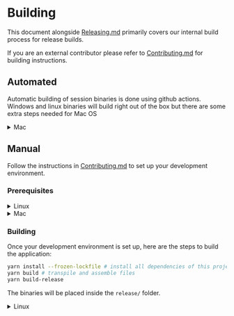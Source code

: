 # Building

This document alongside [Releasing.md](RELEASING.md) primarily covers our internal build process for release builds.

If you are an external contributor please refer to [Contributing.md](CONTRIBUTING.md) for building instructions.

## Automated

Automatic building of session binaries is done using github actions. Windows and linux binaries will build right out of the box but there are some extra steps needed for Mac OS

<details>
<summary>Mac</summary>

The build script for Mac OS requires you to have a valid `Developer ID Application` certificate. Without this the build script cannot sign and notarize the mac binary which is needed for Catalina 10.15 and above.
If you would like to disable this then comment out `"afterSign": "build/notarize.js",` in [package.json](./package.json).

You will also need an [App-specific password](https://support.apple.com/en-al/HT204397) for the apple account you wish to notarize with

#### Setup

Once you have your `Developer ID Application` you need to export it into a `.p12` file. Keep a note of the password used to encrypt this file as it will be needed later.

We need to Base64 encode this file, so run the following command:

```sh
base64 -i certificate.p12 -o encoded.txt
```

#### On GitHub:

1.  Navigate to the main page of the repository.
2.  Under your repository name, click **Settings**.
3.  In the left sidebar, click **Secrets**.
4.  Add the following secrets:

    | Name                       | Value                                                                       |
    | -------------------------- | --------------------------------------------------------------------------- |
    | `MAC_CERTIFICATE`          | The encoded Base64 certificate                                              |
    | `MAC_CERTIFICATE_PASSWORD` | The password that was set when the certificate was exported                 |
    | `SIGNING_APPLE_ID`         | The apple id (email) to use for signing                                     |
    | `SIGNING_APP_PASSWORD`     | The app-specific password that was generated for the apple id               |
    | `SIGNING_TEAM_ID`          | **OPTIONAL** The apple team id if you're signing the application for a team |

</details>

## Manual

Follow the instructions in [Contributing.md](CONTRIBUTING.md) to set up your development environment.

### Prerequisites

<details>
<summary>Linux</summary>

The [rpm](https://rpm.org) package is required for running the build-release script on Linux. Run the appropriate command to install the `rpm` package:

```sh
sudo pacman -S rpm    # Arch
```

```sh
sudo apt install rpm  # Ubuntu/Debian
```

</details>

<details>
<summary>Mac</summary>

If you are going (and only if) to distribute the binary then make sure you have a `Developer ID Application` certificate in your keychain. Without this the build script cannot sign and notarize the mac binary which is needed for Catalina 10.15 and above.

You will also need an [App-specific password](https://support.apple.com/en-al/HT204397) for the apple account you wish to notarize with

Then run the following to export the variables

```sh
export SIGNING_APPLE_ID=<your apple id>
export SIGNING_APP_PASSWORD=<your app specific password>
export SIGNING_TEAM_ID=<your team id if applicable>
```

</details>

### Building

Once your development environment is set up, here are the steps to build the application:

```sh
yarn install --frozen-lockfile # install all dependencies of this project
yarn build # transpile and assemble files
yarn build-release
```

The binaries will be placed inside the `release/` folder.

<details>
<summary>Linux</summary>

You can change in [package.json](./package.json) `"target": "deb",` to any of the [electron-builder targets](https://www.electron.build/linux#target) to build for another target.

</details>
